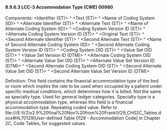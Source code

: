 #### 8.9.6.3 LCC-3 Accommodation Type (CWE) 00980

Components: &lt;Identifier (ST)> ^ &lt;Text (ST)> ^ &lt;Name of Coding System (ID)> ^ &lt;Alternate Identifier (ST)> ^ &lt;Alternate Text (ST)> ^ &lt;Name of Alternate Coding System (ID)> ^ &lt;Coding System Version ID (ST)> ^ &lt;Alternate Coding System Version ID (ST)> ^ &lt;Original Text (ST)> ^ &lt;Second Alternate Identifier (ST)> ^ &lt;Second Alternate Text (ST)> ^ &lt;Name of Second Alternate Coding System (ID)> ^ &lt;Second Alternate Coding System Version ID (ST)> ^ &lt;Coding System OID (ST)> ^ &lt;Value Set OID (ST)> ^ &lt;Value Set Version ID (DTM)> ^ &lt;Alternate Coding System OID (ST)> ^ &lt;Alternate Value Set OID (ST)> ^ &lt;Alternate Value Set Version ID (DTM)> ^ &lt;Second Alternate Coding System OID (ST)> ^ &lt;Second Alternate Value Set OID (ST)> ^ &lt;Second Alternate Value Set Version ID (DTM)>

Definition: This field contains the financial accommodation type of the bed or room which implies the rate to be used when occupied by a patient under specific medical conditions, which determines how it is billed. Not the same as specialty type. Used for general ledger categories. Specialty type is a physical accommodation type, whereas this field is a financial accommodation type. Repeating coded value. Refer to file:///E:\V2\v2.9%20final%20Nov%20from%20Frank\V29_CH02C_Tables.docx#HL70129[User-defined Table 0129 - Accommodation Code] in Chapter 2C, Code Tables, for suggested values.
